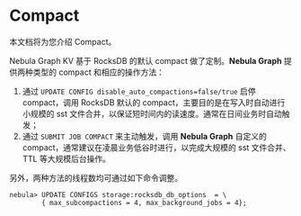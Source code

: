 # Compact

本文档将为您介绍 Compact。

Nebula Graph KV 基于 RocksDB 的默认 compact 做了定制。**Nebula Graph** 提供两种类型的 compact 和相应的操作方法：

1. 通过 `UPDATE CONFIG disable_auto_compactions=false/true` 启停 compact，调用 RocksDB 默认的 compact，主要目的是在写入时自动进行小规模的 sst 文件合并，以保证短时间内的读速度。通常在日间业务时自动触发；
2. 通过 `SUBMIT JOB COMPACT` 来主动触发，调用 **Nebula Graph** 自定义的 compact，通常建议在凌晨业务低谷时进行，以完成大规模的 sst 文件合并、TTL 等大规模后台操作。

另外，两种方法的线程数均可通过如下命令调整。

```ngql
nebula> UPDATE CONFIGS storage:rocksdb_db_options  = \
        { max_subcompactions = 4, max_background_jobs = 4};
```
